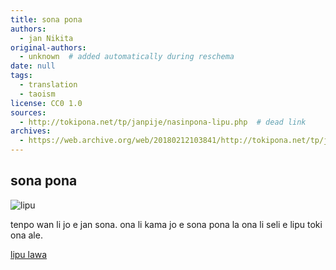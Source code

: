 ```yaml
---
title: sona pona
authors:
  - jan Nikita
original-authors:
  - unknown  # added automatically during reschema
date: null
tags:
  - translation
  - taoism
license: CC0 1.0
sources:
  - http://tokipona.net/tp/janpije/nasinpona-lipu.php  # dead link
archives:
  - https://web.archive.org/web/20180212103841/http://tokipona.net/tp/janpije/nasinpona-lipu.php
---
```


## sona pona

![lipu](https://web.archive.org/web/20180212103841im_/http://tokipona.net/tp/janpije/texts/nasinpona/lipu.png)

tenpo wan li jo e jan sona. ona li kama jo e sona pona la ona li seli e lipu toki ona ale.

[lipu lawa](./nasin-pona-nasin.md)
